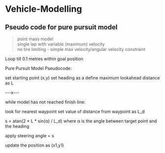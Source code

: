 # Vehicle-Modelling
## Pseudo code for pure pursuit model

> point mass model <br>
> single lap with variable (maximum) velocity <br>
> no tire limiting - simple max velocity/angular velocity constraint<br>
> 

Loop till 0.1 metres within goal position

Pure Pursuit Model Pseudocode:

set starting point (x,y)
set heading as a
define maximum lookahead distance as L

---x---

while model has not reached finish line:

look for nearest waypoint
set value of distance from waypoint as L_d

s = atan(2 * L * sin(α) / L_d)
where α is the angle between target point and the heading

apply steering angle = s

update the position as (x1,y1)


